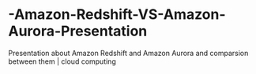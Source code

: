 # -Amazon-Redshift-VS-Amazon-Aurora-Presentation
Presentation about   Amazon Redshift  and Amazon Aurora and comparsion between them | cloud computing
